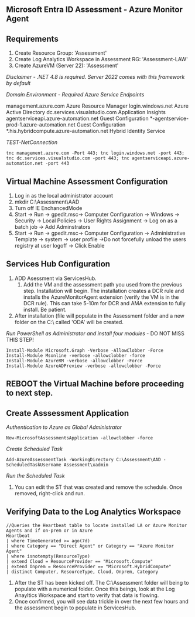 ## Microsoft Entra ID Assessment - Azure Monitor Agent 

## Requirements

1. Create Resource Group: 'Assessment'
2. Create Log Analytics Workspace in Assessment RG: 'Assessment-LAW'
3. Create AzureVM (Server 22): 'Assessment' 

*Disclaimer - .NET 4.8 is required. Server 2022 comes with this framework by default*

*Domain Environment - Required Azure Service Endpoints*

management.azure.com	Azure Resource Manager
login.windows.net	Azure Active Directory
dc.services.visualstudio.com	Application Insights
agentserviceapi.azure-automation.net	Guest Configuration
*-agentservice-prod-1.azure-automation.net	Guest Configuration
*.his.hybridcompute.azure-automation.net	Hybrid Identity Service

*TEST-NetConnection*

```
tnc management.azure.com -Port 443; tnc login.windows.net -port 443; tnc dc.services.visualstudio.com -port 443; tnc agentserviceapi.azure-automation.net -port 443
```

## Virtual Machine Assessment Configuration

1. Log in as the local administrator account
2. mkdir C:\Assessment\AAD
3. Turn off IE EnchancedMode
4. Start -> Run -> gpedit.msc-> Computer Configuration -> Windows -> Security -> Local Policies -> User Rights Assignment -> Log on as a batch job -> Add Adminstrators
5. Start -> Run -> gpedit.msc-> Computer Configuration -> Administrative Template -> system -> user profile ->Do not forcefully unload the users registry at user logoff -> Click Enable


## Services Hub Configuration

1. ADD Asessment via ServicesHub. 
	1. Add the VM and the assessment path you used from the previous step. Installation will begin.
The installation creates a DCR rule and installs the AzureMonitorAgent extension (verify the VM is in the DCR rule). This can take 5-10m for DCR and AMA extension to fully install. Be patient.
2. After installation (file will populate in the Assessment folder and a new folder on the C:\ called 'ODA' will be created.


*Run PowerShell as Administrator and install four modules* - DO NOT MISS THIS STEP!
```
Install-Module Microsoft.Graph -Verbose -AllowClobber -Force 
Install-Module Msonline -verbose -allowclobber -force
Install-Module AzureRM -verbose -allowclobber -Force
Install-Module AzureADPreview -verbose -allowclobber -Force
```
## REBOOT the Virtual Machine before proceeding to next step.


## Create Asssessment Application 

*Authentication to Azure as Global Administrator*

```
New-MicrosoftAssessmentsApplication -allowclobber -force
```

*Create Scheduled Task*
```
Add-AzureAssessmentTask -WorkingDirectory C:\Assessment\AAD -ScheduledTaskUsername Assessment\xadmin
```

*Run the Scheduled Task*
1. You can edit the ST that was created and remove the schedule. Once removed, right-click and run.

## Verifying Data to the Log Analytics Workspace ##

```
//Queries the Heartbeat table to locate installed LA or Azure Monitor Agents and if on-prem or in Azure 
Heartbeat
| where TimeGenerated >= ago(7d)
| where Category == "Direct Agent" or Category == "Azure Monitor Agent"
| where isnotempty(ResourceType)
| extend Cloud = ResourceProvider == "Microsoft.Compute"
| extend Onprem = ResourceProvider == "Microsoft.HybridCompute"
| distinct Computer, ResourceType, Cloud, Onprem, Category
```
1. After the ST has been kicked off. The C:\Assessment folder will being to populate with a numerical folder. Once this beings, look at the Log Anayltics Workspace and start to verify that data is flowing. 
2. Once confirmed, you will see data trickle in over the next few hours and the assessment begin to populate in ServicesHub.




